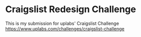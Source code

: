 # Craigslist Redesign Challenge
This is my submission for uplabs' Craigslist Challenge https://www.uplabs.com/challenges/craigslist-challenge
